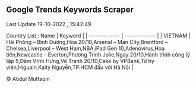 

## Google Trends Keywords Scraper 
 
Last Update 19-10-2022 , 15:42:49

Country List :
 Name  | Keyword |
| ------------- | ------------- |
| VIETNAM | Hải Phòng – Bình Dương,Hoa 20/10,Arsenal – Man City,Brentford – Chelsea,Liverpool – West Ham,NBA,iPad Gen 10,Adenovirus,Hoa tiền,Newcastle – Everton,Phương Trinh Jolie,Ngay 20/10,Hành trình công lý tập 5,Đàm Vĩnh Hưng,Vẽ Tranh 20/10,Cake by VPBank,Từ hy viên,Higuain,Kaity Nguyễn,TP.HCM đấu với Hà Nội |



© Abdul Muttaqin 
